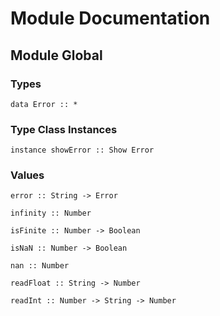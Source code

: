 # Module Documentation

## Module Global

### Types

    data Error :: *


### Type Class Instances

    instance showError :: Show Error


### Values

    error :: String -> Error

    infinity :: Number

    isFinite :: Number -> Boolean

    isNaN :: Number -> Boolean

    nan :: Number

    readFloat :: String -> Number

    readInt :: Number -> String -> Number